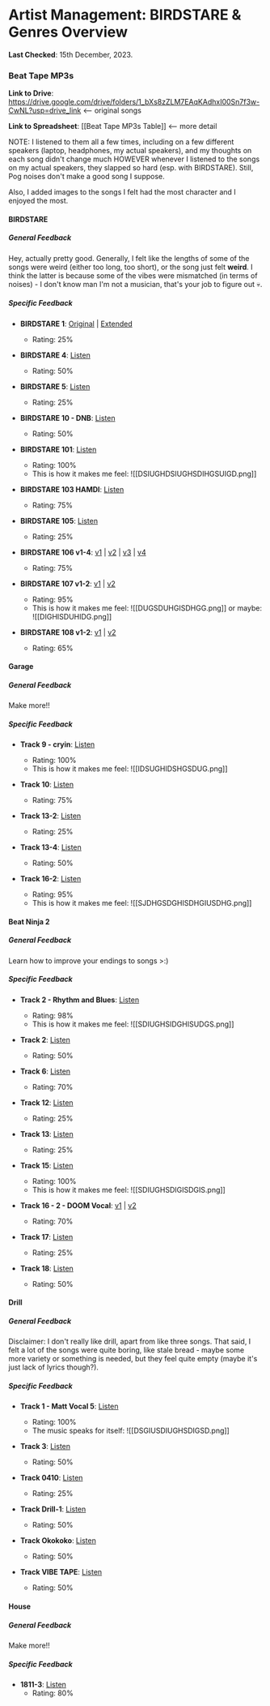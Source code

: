 # Artist Management: BIRDSTARE & Genres Overview

**Last Checked**: 15th December, 2023.

### Beat Tape MP3s

**Link to Drive**: https://drive.google.com/drive/folders/1_bXs8zZLM7EAqKAdhxI00Sn7f3w-CwNL?usp=drive_link <-- original songs

**Link to Spreadsheet**: [[Beat Tape MP3s Table]] <-- more detail

NOTE: I listened to them all a few times, including on a few different speakers (laptop, headphones, my actual speakers), and my thoughts on each song didn't change much HOWEVER whenever I listened to the songs on my actual speakers, they slapped so hard (esp. with BIRDSTARE). Still, Pog noises don't make a good song I suppose.

Also, I added images to the songs I felt had the most character and I enjoyed the most.

#### BIRDSTARE

##### General Feedback

Hey, actually pretty good. Generally, I felt like the lengths of some of the songs were weird (either too long, too short), or the song just felt **weird**. I think the latter is because some of the vibes were mismatched (in terms of noises) - I don't know man I'm not a musician, that's your job to figure out 💀.

##### Specific Feedback

- **BIRDSTARE 1**: [Original](https://drive.google.com/file/d/120AFLO_7igJeqpTcRNYu5RuDKZkzz6yz/view?usp=drive_link) | [Extended](https://drive.google.com/file/d/17MSRuAoSfl-a01Av8xsoBZCwnMrPElug/view?usp=drive_link)
	- Rating: 25%

- **BIRDSTARE 4**: [Listen](https://drive.google.com/file/d/1AeEWwvVk09xZXYu_Ctvf8eYmxBzJ5Ior/view?usp=drive_link)
	- Rating: 50%

- **BIRDSTARE 5**: [Listen](https://drive.google.com/file/d/1LpZGSJg883HutBgvBIZ6Zu-JXMXICSDF/view?usp=drive_link)
	- Rating: 25%

- **BIRDSTARE 10 - DNB**: [Listen](https://drive.google.com/file/d/1Q4fVyaPi0_lIs131eDHjkP5L3iseDq55/view?usp=drive_link)
	- Rating: 50%

- **BIRDSTARE 101**: [Listen](https://drive.google.com/file/d/1NBJbPz0q81BvW2W1S8EWdvpWOK-mAWP8/view?usp=drive_link)
	- Rating: 100%
	- This is how it makes me feel: ![[DSIUGHDSIUGHSDIHGSUIGD.png]]

- **BIRDSTARE 103 HAMDI**: [Listen](https://drive.google.com/file/d/1-lX3v1wk6QzCa2WADcQQz0Avow8e99Fv/view?usp=drive_link)
	- Rating: 75%

- **BIRDSTARE 105**: [Listen](https://drive.google.com/file/d/1Y7e_iOcS5Jonm8lbA8naLFa6VKblfthT/view?usp=drive_link)
	- Rating: 25%

- **BIRDSTARE 106 v1-4**: [v1](https://drive.google.com/file/d/17NrcboN2SC5NyeSZTeZh62h1Q0KGkPNf/view?usp=drive_link) | [v2](https://drive.google.com/file/d/1-Jf_v4B_AlfkN8TgT0Udsd398i2R20a2/view?usp=drive_link) | [v3](https://drive.google.com/file/d/1pienD7Zb9eVnwlmFLBO5O8pzucqllXI3/view?usp=drive_link) | [v4](https://drive.google.com/file/d/1gxCMcgT4Zt8okP7yzMZCMPWsC7AJoc9Q/view?usp=drive_link)
	- Rating: 75%

- **BIRDSTARE 107 v1-2**: [v1](https://drive.google.com/file/d/11zkFNOkK-arjyZ6y3SB2duPJ-EeWac5q/view?usp=drive_link) | [v2](https://drive.google.com/file/d/1Gz2GHo_DkO2kCGrfTYySOU6OzsJTzQZ9/view?usp=drive_link)
	- Rating: 95%
	- This is how it makes me feel: ![[DUGSDUHGISDHGG.png]]
	  or maybe: ![[DIGHISDUHIDG.png]]

- **BIRDSTARE 108 v1-2**: [v1](https://drive.google.com/file/d/1tT2zace7u6fBO-Dz0i2RCw7zLZbSksUX/view?usp=drive_link) | [v2](https://drive.google.com/file/d/15CVthMDqmazyOCI-kN78ux46el_SYy56/view?usp=drive_link)
	- Rating: 65%

#### Garage

##### General Feedback

Make more!!

##### Specific Feedback

- **Track 9 - cryin**: [Listen](https://drive.google.com/file/d/1sh1lEvfsyVOmNS7KTHh9ubEldJGNBBQ7/view?usp=drive_link)
	- Rating: 100%
	- This is how it makes me feel: ![[IDSUGHIDSHGSDUG.png]]

- **Track 10**: [Listen](https://drive.google.com/file/d/18pahdWDHIJAk8kKGbrmgz9LtWPU6zpX1/view?usp=drive_link)
	- Rating: 75%

- **Track 13-2**: [Listen](https://drive.google.com/file/d/1pms08YFMAQ9uEmRVuGXmdcWMmCoOlVEP/view?usp=drive_link)
	- Rating: 25%

- **Track 13-4**: [Listen](https://drive.google.com/file/d/1hY6J-Wt0vFl6wcQhAHXRRCi65W-triNm/view?usp=drive_link)
	- Rating: 50%

- **Track 16-2**: [Listen](https://drive.google.com/file/d/1qh72M8ZVycrySEgOCpH2-zSbxiKPtlAT/view?usp=drive_link)
	- Rating: 95%
	- This is how it makes me feel: ![[SJDHGSDGHISDHGIUSDHG.png]]

#### Beat Ninja 2

##### General Feedback

Learn how to improve your endings to songs >:)

##### Specific Feedback

- **Track 2 - Rhythm and Blues**: [Listen](https://drive.google.com/open?id=1hen3MtU6BnQKoxQ9us50orMFX_qGGb1O&usp=drive_copy)
	- Rating: 98%
	- This is how it makes me feel: ![[SDIUGHSIDGHISUDGS.png]]

- **Track 2**: [Listen](https://drive.google.com/open?id=1WgsBuSoce8ax8s9X6Kk8eKmdhDdOTrav&usp=drive_copy)
	- Rating: 50%

- **Track 6**: [Listen](https://drive.google.com/open?id=1orRWsy9uftbAoTK5WT38yFUK5Bp5i0UX&usp=drive_copy)
	- Rating: 70%

- **Track 12**: [Listen](https://drive.google.com/open?id=1LipGhPdBVjmTHuyXI3xsULaut9nHZ_eu&usp=drive_copy)
	- Rating: 25%

- **Track 13**: [Listen](https://drive.google.com/open?id=1GnDNCmlwJaTaCWW3zpzSyJrUOFE95Eoi&usp=drive_copy)
	- Rating: 25%

- **Track 15**: [Listen](https://drive.google.com/open?id=11zlhUJDK7GkaKkn1l6HYCxpDxwFetAUD&usp=drive_copy)
	- Rating: 100%
	- This is how it makes me feel: ![[SDIUGHSDIGISDGIS.png]]

- **Track 16 - 2 - DOOM Vocal**: [v1](https://drive.google.com/open?id=1Qra-LP1n_F4D9r-687ndeucLoYkk3M5t&usp=drive_copy) | [v2](https://drive.google.com/open?id=1qqHnZoERa7yVvBs0JXIh9gn9vO-HAwP9&usp=drive_copy)
	- Rating: 70%

- **Track 17**: [Listen](https://drive.google.com/open?id=147-Kp4-0M2mqwFl_0LRMvUrejBCYIUvW&usp=drive_copy)
	- Rating: 25%

- **Track 18**: [Listen](https://drive.google.com/open?id=1KC08wxvTyHhi1E0NJRUDMITQDeOuy7Oi&usp=drive_copy)
	- Rating: 50%

#### Drill

##### General Feedback

Disclaimer: I don't really like drill, apart from like three songs. That said, I felt a lot of the songs were quite boring, like stale bread - maybe some more variety or something is needed, but they feel quite empty (maybe it's just lack of lyrics though?).

##### Specific Feedback

- **Track 1 - Matt Vocal 5**: [Listen](https://drive.google.com/file/d/1P70ObUBPiYRJ5SG4tz1sOgYhyjp1V_qq/view?usp=drive_link)
	- Rating: 100%
	- The music speaks for itself: ![[DSGIUSDIUGHSDIGSD.png]]

- **Track 3**: [Listen](https://drive.google.com/file/d/1_nqg6GYZZWYtOu5buSB-tO_0dEN7UDm4/view?usp=drive_link)
	- Rating: 50%

- **Track 0410**: [Listen](https://drive.google.com/file/d/1pia9RxQi6QQB5SP-Ai5HEP7F-AUxjS1N/view?usp=drive_link)
	- Rating: 25%

- **Track Drill-1**: [Listen](https://drive.google.com/open?id=1_n8TwSj7mCnkeNLnf56pvLS3pJCLQC_F&usp=drive_copy)
	- Rating: 50%

- **Track Okokoko**: [Listen](https://drive.google.com/open?id=1ZTGsu03N6O1Tn0ck6L7LhzkEYwnv6Y23&usp=drive_copy)
	- Rating: 50%

- **Track VIBE TAPE**: [Listen](https://drive.google.com/open?id=1w8QEgKd1hIq2JZd2eNmQP_t-g3W5Q1q-&usp=drive_copy)
	- Rating: 50%

#### House

##### General Feedback

Make more!!

##### Specific Feedback

- **1811-3**: [Listen](https://drive.google.com/file/d/1mP3Rl9VafxFmMCWnxC_ktgRY8PCAX5ik/view?usp=drive_link)
	- Rating: 80%
